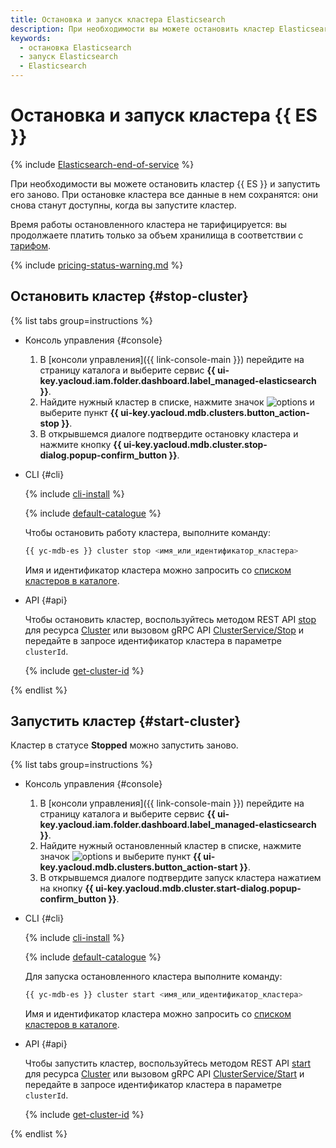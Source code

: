 ```yaml
---
title: Остановка и запуск кластера Elasticsearch
description: При необходимости вы можете остановить кластер Elasticsearch и запустить его заново. При остановке кластера все данные в нем сохранятся. Они снова станут доступны, когда вы запустите кластер.
keywords:
  - остановка Elasticsearch
  - запуск Elasticsearch
  - Elasticsearch
---
```


# Остановка и запуск кластера {{ ES }}

{% include [Elasticsearch-end-of-service](../../_includes/mdb/mes/note-end-of-service.md) %}

При необходимости вы можете остановить кластер {{ ES }} и запустить его заново. При остановке кластера все данные в нем сохранятся: они снова станут доступны, когда вы запустите кластер.

Время работы остановленного кластера не тарифицируется: вы продолжаете платить только за объем хранилища в соответствии с [тарифом](../pricing.md#prices-storage).

{% include [pricing-status-warning.md](../../_includes/mdb/pricing-status-warning.md) %}

## Остановить кластер {#stop-cluster}

{% list tabs group=instructions %}

- Консоль управления {#console}

  1. В [консоли управления]({{ link-console-main }}) перейдите на страницу каталога и выберите сервис **{{ ui-key.yacloud.iam.folder.dashboard.label_managed-elasticsearch }}**.
  1. Найдите нужный кластер в списке, нажмите значок ![options](../../_assets/console-icons/ellipsis.svg) и выберите пункт **{{ ui-key.yacloud.mdb.clusters.button_action-stop }}**.
  1. В открывшемся диалоге подтвердите остановку кластера и нажмите кнопку **{{ ui-key.yacloud.mdb.cluster.stop-dialog.popup-confirm_button }}**.

- CLI {#cli}

    {% include [cli-install](../../_includes/cli-install.md) %}

    {% include [default-catalogue](../../_includes/default-catalogue.md) %}

    Чтобы остановить работу кластера, выполните команду:

    ```bash
    {{ yc-mdb-es }} cluster stop <имя_или_идентификатор_кластера>
    ```

    Имя и идентификатор кластера можно запросить со [списком кластеров в каталоге](cluster-list.md#list-clusters).

- API {#api}

  Чтобы остановить кластер, воспользуйтесь методом REST API [stop](../api-ref/Cluster/stop.md) для ресурса [Cluster](../api-ref/Cluster/index.md) или вызовом gRPC API [ClusterService/Stop](../api-ref/grpc/cluster_service.md#Stop) и передайте в запросе идентификатор кластера в параметре `clusterId`.

  {% include [get-cluster-id](../../_includes/managed-elasticsearch/get-cluster-id.md) %}

{% endlist %}

## Запустить кластер {#start-cluster}

Кластер в статусе **Stopped** можно запустить заново.

{% list tabs group=instructions %}

- Консоль управления {#console}

  1. В [консоли управления]({{ link-console-main }}) перейдите на страницу каталога и выберите сервис **{{ ui-key.yacloud.iam.folder.dashboard.label_managed-elasticsearch }}**.
  1. Найдите нужный остановленный кластер в списке, нажмите значок ![options](../../_assets/console-icons/ellipsis.svg) и выберите пункт **{{ ui-key.yacloud.mdb.clusters.button_action-start }}**.
  1. В открывшемся диалоге подтвердите запуск кластера нажатием на кнопку **{{ ui-key.yacloud.mdb.cluster.start-dialog.popup-confirm_button }}**.

- CLI {#cli}

    {% include [cli-install](../../_includes/cli-install.md) %}

    {% include [default-catalogue](../../_includes/default-catalogue.md) %}

    Для запуска остановленного кластера выполните команду:

    ```bash
    {{ yc-mdb-es }} cluster start <имя_или_идентификатор_кластера>
    ```

    Имя и идентификатор кластера можно запросить со [списком кластеров в каталоге](cluster-list.md#list-clusters).

- API {#api}

  Чтобы запустить кластер, воспользуйтесь методом REST API [start](../api-ref/Cluster/start.md) для ресурса [Cluster](../api-ref/Cluster/index.md) или вызовом gRPC API [ClusterService/Start](../api-ref/grpc/cluster_service.md#Start) и передайте в запросе идентификатор кластера в параметре `clusterId`.

  {% include [get-cluster-id](../../_includes/managed-elasticsearch/get-cluster-id.md) %}

{% endlist %}
